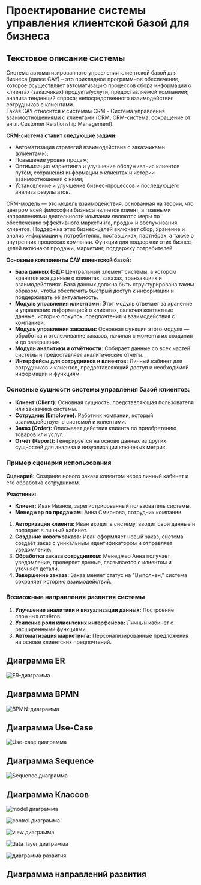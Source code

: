 # Проектирование системы управления клиентской базой для бизнеса

## Текстовое описание системы

Система автоматизированного управления клиентской базой для бизнеса (далее САУ) – это прикладное программное обеспечение, которое осуществляет автоматизацию процессов сбора информации о клиентах (заказчиках) продукта/услуги, предоставляемой компанией; анализа тенденций спроса; непосредственного взаимодействия сотрудников с клиентами.  
Такая САУ относится к системам CRM - Система управления взаимоотношениями с клиентами (CRM, CRM-система, сокращение от англ. Customer Relationship Management).

**CRM-система ставит следующие задачи:**
- Автоматизация стратегий взаимодействия с заказчиками (клиентами);
- Повышение уровня продаж;
- Оптимизация маркетинга и улучшение обслуживания клиентов путём, сохранения информации о клиентах и истории взаимоотношений с ними;
- Установление и улучшение бизнес-процессов и последующего анализа результатов.

CRM-модель — это модель взаимодействия, основанная на теории, что центром всей философии бизнеса является клиент, а главными направлениями деятельности компании являются меры по обеспечению эффективного маркетинга, продаж и обслуживания клиентов. Поддержка этих бизнес-целей включает сбор, хранение и анализ информации о потребителях, поставщиках, партнёрах, а также о внутренних процессах компании. Функции для поддержки этих бизнес-целей включают продажи, маркетинг, поддержку потребителей.

**Основные компоненты САУ клиентской базой:**
- **База данных (БД):** Центральный элемент системы, в котором хранятся все данные о клиентах, заказах, транзакциях и взаимодействиях. База данных должна быть структурирована таким образом, чтобы обеспечить быстрый доступ к информации и поддерживать её актуальность.
- **Модуль управления клиентами:** Этот модуль отвечает за хранение и управление информацией о клиентах, включая контактные данные, историю покупок, предпочтения и взаимодействия с компанией.
- **Модуль управления заказами:** Основная функция этого модуля — обработка и отслеживание заказов, начиная с момента их создания и до завершения.
- **Модуль аналитики и отчётности:** Собирает данные со всех частей системы и предоставляет аналитические отчёты.
- **Интерфейсы для сотрудников и клиентов:** Личный кабинет для сотрудников и клиентов, предоставляющий доступ к необходимой информации и функциям.

### Основные сущности системы управления базой клиентов:
- **Клиент (Client):** Основная сущность, представляющая пользователя или заказчика системы.
- **Сотрудник (Employee):** Работник компании, который взаимодействует с системой и клиентами.
- **Заказ (Order):** Описывает действия клиента по приобретению товаров или услуг.
- **Отчёт (Report):** Генерируется на основе данных из других сущностей для анализа и визуализации ключевых метрик.

### Пример сценария использования
**Сценарий:** Создание нового заказа клиентом через личный кабинет и его обработка сотрудником.

**Участники:**
- **Клиент:** Иван Иванов, зарегистрированный пользователь системы.
- **Менеджер по продажам:** Анна Смирнова, сотрудник компании.

1. **Авторизация клиента:** Иван входит в систему, вводит свои данные и попадает в личный кабинет.
2. **Создание нового заказа:** Иван оформляет новый заказ, система создаёт заказ с уникальным идентификатором и отправляет уведомление.
3. **Обработка заказа сотрудником:** Менеджер Анна получает уведомление, проверяет данные, связывается с клиентом и уточняет детали.
4. **Завершение заказа:** Заказ меняет статус на "Выполнен," система сохраняет историю взаимодействий.

### Возможные направления развития системы
1. **Улучшение аналитики и визуализации данных:** Построение сложных отчётов.
2. **Усиление роли клиентских интерфейсов:** Личный кабинет с расширенными функциями.
3. **Автоматизация маркетинга:** Персонализированные предложения на основе клиентских предпочтений.




## Диаграмма ER

![ER-диаграмма](https://github.com/Hohichh/BSUIR_labs/blob/main/sem5/OMIS/diagrams/er2.png)

## Диаграмма BPMN 

![BPMN-диаграмма](https://github.com/Hohichh/BSUIR_labs/blob/main/sem5/OMIS/diagrams/bpmn.png)

## Диаграмма Use-Case

![Use-case диаграмма](https://github.com/Hohichh/BSUIR_labs/blob/main/sem5/OMIS/diagrams/use_Case.png)

## Диаграмма Sequence

![Sequence диаграмма](https://github.com/Hohichh/BSUIR_labs/blob/main/sem5/OMIS/diagrams/sequence.svg)

## Диаграмма Классов

![model диаграмма](https://github.com/Hohichh/BSUIR_labs/blob/main/sem5/OMIS/diagrams/model.png)

![control диаграмма](https://github.com/Hohichh/BSUIR_labs/blob/main/sem5/OMIS/diagrams/control.png)

![view диаграмма](https://github.com/Hohichh/BSUIR_labs/blob/main/sem5/OMIS/diagrams/view.png)

![data_layer диаграмма](https://github.com/Hohichh/BSUIR_labs/blob/main/sem5/OMIS/diagrams/data_layer.png)

![диаграмма развития](https://github.com/Hohichh/BSUIR_labs/blob/main/sem5/OMIS/diagrams/dev.png)

## Диаграмма направлений развития
